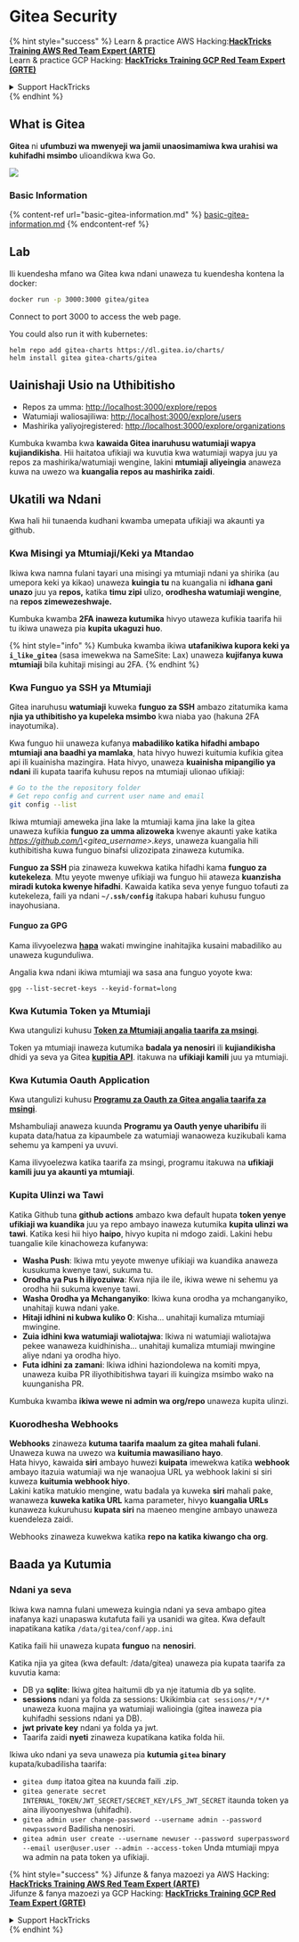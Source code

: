 # Gitea Security

{% hint style="success" %}
Learn & practice AWS Hacking:<img src="../../.gitbook/assets/image (1).png" alt="" data-size="line">[**HackTricks Training AWS Red Team Expert (ARTE)**](https://training.hacktricks.xyz/courses/arte)<img src="../../.gitbook/assets/image (1).png" alt="" data-size="line">\
Learn & practice GCP Hacking: <img src="../../.gitbook/assets/image (2).png" alt="" data-size="line">[**HackTricks Training GCP Red Team Expert (GRTE)**<img src="../../.gitbook/assets/image (2).png" alt="" data-size="line">](https://training.hacktricks.xyz/courses/grte)

<details>

<summary>Support HackTricks</summary>

* Check the [**subscription plans**](https://github.com/sponsors/carlospolop)!
* **Join the** 💬 [**Discord group**](https://discord.gg/hRep4RUj7f) or the [**telegram group**](https://t.me/peass) or **follow** us on **Twitter** 🐦 [**@hacktricks\_live**](https://twitter.com/hacktricks\_live)**.**
* **Share hacking tricks by submitting PRs to the** [**HackTricks**](https://github.com/carlospolop/hacktricks) and [**HackTricks Cloud**](https://github.com/carlospolop/hacktricks-cloud) github repos.

</details>
{% endhint %}

## What is Gitea

**Gitea** ni **ufumbuzi wa mwenyeji wa jamii unaosimamiwa kwa urahisi wa kuhifadhi msimbo** ulioandikwa kwa Go.

![](<../../.gitbook/assets/image (160).png>)

### Basic Information

{% content-ref url="basic-gitea-information.md" %}
[basic-gitea-information.md](basic-gitea-information.md)
{% endcontent-ref %}

## Lab

Ili kuendesha mfano wa Gitea kwa ndani unaweza tu kuendesha kontena la docker:
```bash
docker run -p 3000:3000 gitea/gitea
```
Connect to port 3000 to access the web page.

You could also run it with kubernetes:
```
helm repo add gitea-charts https://dl.gitea.io/charts/
helm install gitea gitea-charts/gitea
```
## Uainishaji Usio na Uthibitisho

* Repos za umma: [http://localhost:3000/explore/repos](http://localhost:3000/explore/repos)
* Watumiaji waliosajiliwa: [http://localhost:3000/explore/users](http://localhost:3000/explore/users)
* Mashirika yaliyojregistered: [http://localhost:3000/explore/organizations](http://localhost:3000/explore/organizations)

Kumbuka kwamba kwa **kawaida Gitea inaruhusu watumiaji wapya kujiandikisha**. Hii haitatoa ufikiaji wa kuvutia kwa watumiaji wapya juu ya repos za mashirika/watumiaji wengine, lakini **mtumiaji aliyeingia** anaweza kuwa na uwezo wa **kuangalia repos au mashirika zaidi**.

## Ukatili wa Ndani

Kwa hali hii tunaenda kudhani kwamba umepata ufikiaji wa akaunti ya github.

### Kwa Misingi ya Mtumiaji/Keki ya Mtandao

Ikiwa kwa namna fulani tayari una misingi ya mtumiaji ndani ya shirika (au umepora keki ya kikao) unaweza **kuingia tu** na kuangalia ni **idhana gani unazo** juu ya **repos,** katika **timu zipi** ulizo, **orodhesha watumiaji wengine**, na **repos zimewezeshwaje.**

Kumbuka kwamba **2FA inaweza kutumika** hivyo utaweza kufikia taarifa hii tu ikiwa unaweza pia **kupita ukaguzi huo**.

{% hint style="info" %}
Kumbuka kwamba ikiwa **utafanikiwa kupora keki ya `i_like_gitea`** (sasa imewekwa na SameSite: Lax) unaweza **kujifanya kuwa mtumiaji** bila kuhitaji misingi au 2FA.
{% endhint %}

### Kwa Funguo ya SSH ya Mtumiaji

Gitea inaruhusu **watumiaji** kuweka **funguo za SSH** ambazo zitatumika kama **njia ya uthibitisho ya kupeleka msimbo** kwa niaba yao (hakuna 2FA inayotumika).

Kwa funguo hii unaweza kufanya **mabadiliko katika hifadhi ambapo mtumiaji ana baadhi ya mamlaka**, hata hivyo huwezi kuitumia kufikia gitea api ili kuainisha mazingira. Hata hivyo, unaweza **kuainisha mipangilio ya ndani** ili kupata taarifa kuhusu repos na mtumiaji ulionao ufikiaji:
```bash
# Go to the the repository folder
# Get repo config and current user name and email
git config --list
```
Ikiwa mtumiaji ameweka jina lake la mtumiaji kama jina lake la gitea unaweza kufikia **funguo za umma alizoweka** kwenye akaunti yake katika _https://github.com/\<gitea\_username>.keys_, unaweza kuangalia hili kuthibitisha kuwa funguo binafsi ulizozipata zinaweza kutumika.

**Funguo za SSH** pia zinaweza kuwekwa katika hifadhi kama **funguo za kutekeleza**. Mtu yeyote mwenye ufikiaji wa funguo hii ataweza **kuanzisha miradi kutoka kwenye hifadhi**. Kawaida katika seva yenye funguo tofauti za kutekeleza, faili ya ndani **`~/.ssh/config`** itakupa habari kuhusu funguo inayohusiana.

#### Funguo za GPG

Kama ilivyoelezwa [**hapa**](https://github.com/carlospolop/hacktricks-cloud/blob/master/pentesting-ci-cd/gitea-security/broken-reference/README.md) wakati mwingine inahitajika kusaini mabadiliko au unaweza kugunduliwa.

Angalia kwa ndani ikiwa mtumiaji wa sasa ana funguo yoyote kwa:
```shell
gpg --list-secret-keys --keyid-format=long
```
### Kwa Kutumia Token ya Mtumiaji

Kwa utangulizi kuhusu [**Token za Mtumiaji angalia taarifa za msingi**](basic-gitea-information.md#personal-access-tokens).

Token ya mtumiaji inaweza kutumika **badala ya nenosiri** ili **kujiandikisha** dhidi ya seva ya Gitea [**kupitia API**](https://try.gitea.io/api/swagger#/). itakuwa na **ufikiaji kamili** juu ya mtumiaji.

### Kwa Kutumia Oauth Application

Kwa utangulizi kuhusu [**Programu za Oauth za Gitea angalia taarifa za msingi**](./#with-oauth-application).

Mshambuliaji anaweza kuunda **Programu ya Oauth yenye uharibifu** ili kupata data/hatua za kipaumbele za watumiaji wanaoweza kuzikubali kama sehemu ya kampeni ya uvuvi.

Kama ilivyoelezwa katika taarifa za msingi, programu itakuwa na **ufikiaji kamili juu ya akaunti ya mtumiaji**.

### Kupita Ulinzi wa Tawi

Katika Github tuna **github actions** ambazo kwa default hupata **token yenye ufikiaji wa kuandika** juu ya repo ambayo inaweza kutumika **kupita ulinzi wa tawi**. Katika kesi hii hiyo **haipo**, hivyo kupita ni mdogo zaidi. Lakini hebu tuangalie kile kinachoweza kufanywa:

* **Washa Push**: Ikiwa mtu yeyote mwenye ufikiaji wa kuandika anaweza kusukuma kwenye tawi, sukuma tu.
* **Orodha ya Pus h iliyozuiwa**: Kwa njia ile ile, ikiwa wewe ni sehemu ya orodha hii sukuma kwenye tawi.
* **Washa Orodha ya Mchanganyiko**: Ikiwa kuna orodha ya mchanganyiko, unahitaji kuwa ndani yake.
* **Hitaji idhini ni kubwa kuliko 0**: Kisha... unahitaji kumaliza mtumiaji mwingine.
* **Zuia idhini kwa watumiaji waliotajwa**: Ikiwa ni watumiaji waliotajwa pekee wanaweza kuidhinisha... unahitaji kumaliza mtumiaji mwingine aliye ndani ya orodha hiyo.
* **Futa idhini za zamani**: Ikiwa idhini haziondolewa na komiti mpya, unaweza kuiba PR iliyothibitishwa tayari ili kuingiza msimbo wako na kuunganisha PR.

Kumbuka kwamba **ikiwa wewe ni admin wa org/repo** unaweza kupita ulinzi.

### Kuorodhesha Webhooks

**Webhooks** zinaweza **kutuma taarifa maalum za gitea mahali fulani**. Unaweza kuwa na uwezo wa **kuitumia mawasiliano hayo**.\
Hata hivyo, kawaida **siri** ambayo huwezi **kuipata** imewekwa katika **webhook** ambayo itazuia watumiaji wa nje wanaojua URL ya webhook lakini si siri kuweza **kuitumia webhook hiyo**.\
Lakini katika matukio mengine, watu badala ya kuweka **siri** mahali pake, wanaweza **kuweka katika URL** kama parameter, hivyo **kuangalia URLs** kunaweza kukuruhusu **kupata siri** na maeneo mengine ambayo unaweza kuendeleza zaidi.

Webhooks zinaweza kuwekwa katika **repo na katika kiwango cha org**.

## Baada ya Kutumia

### Ndani ya seva

Ikiwa kwa namna fulani umeweza kuingia ndani ya seva ambapo gitea inafanya kazi unapaswa kutafuta faili ya usanidi wa gitea. Kwa default inapatikana katika `/data/gitea/conf/app.ini`

Katika faili hii unaweza kupata **funguo** na **nenosiri**.

Katika njia ya gitea (kwa default: /data/gitea) unaweza pia kupata taarifa za kuvutia kama:

* DB ya **sqlite**: Ikiwa gitea haitumii db ya nje itatumia db ya sqlite.
* **sessions** ndani ya folda za sessions: Ukikimbia `cat sessions/*/*/*` unaweza kuona majina ya watumiaji walioingia (gitea inaweza pia kuhifadhi sessions ndani ya DB).
* **jwt private key** ndani ya folda ya jwt.
* Taarifa zaidi **nyeti** zinaweza kupatikana katika folda hii.

Ikiwa uko ndani ya seva unaweza pia **kutumia `gitea` binary** kupata/kubadilisha taarifa:

* `gitea dump` itatoa gitea na kuunda faili .zip.
* `gitea generate secret INTERNAL_TOKEN/JWT_SECRET/SECRET_KEY/LFS_JWT_SECRET` itaunda token ya aina iliyoonyeshwa (uhifadhi).
* `gitea admin user change-password --username admin --password newpassword` Badilisha nenosiri.
* `gitea admin user create --username newuser --password superpassword --email user@user.user --admin --access-token` Unda mtumiaji mpya wa admin na pata token ya ufikiaji.

{% hint style="success" %}
Jifunze & fanya mazoezi ya AWS Hacking:<img src="../../.gitbook/assets/image (1).png" alt="" data-size="line">[**HackTricks Training AWS Red Team Expert (ARTE)**](https://training.hacktricks.xyz/courses/arte)<img src="../../.gitbook/assets/image (1).png" alt="" data-size="line">\
Jifunze & fanya mazoezi ya GCP Hacking: <img src="../../.gitbook/assets/image (2).png" alt="" data-size="line">[**HackTricks Training GCP Red Team Expert (GRTE)**<img src="../../.gitbook/assets/image (2).png" alt="" data-size="line">](https://training.hacktricks.xyz/courses/grte)

<details>

<summary>Support HackTricks</summary>

* Angalia [**mpango wa usajili**](https://github.com/sponsors/carlospolop)!
* **Jiunge na** 💬 [**kikundi cha Discord**](https://discord.gg/hRep4RUj7f) au [**kikundi cha telegram**](https://t.me/peass) au **fuata** sisi kwenye **Twitter** 🐦 [**@hacktricks\_live**](https://twitter.com/hacktricks\_live)**.**
* **Shiriki hila za udukuzi kwa kuwasilisha PRs kwa** [**HackTricks**](https://github.com/carlospolop/hacktricks) na [**HackTricks Cloud**](https://github.com/carlospolop/hacktricks-cloud) repos za github.

</details>
{% endhint %}
